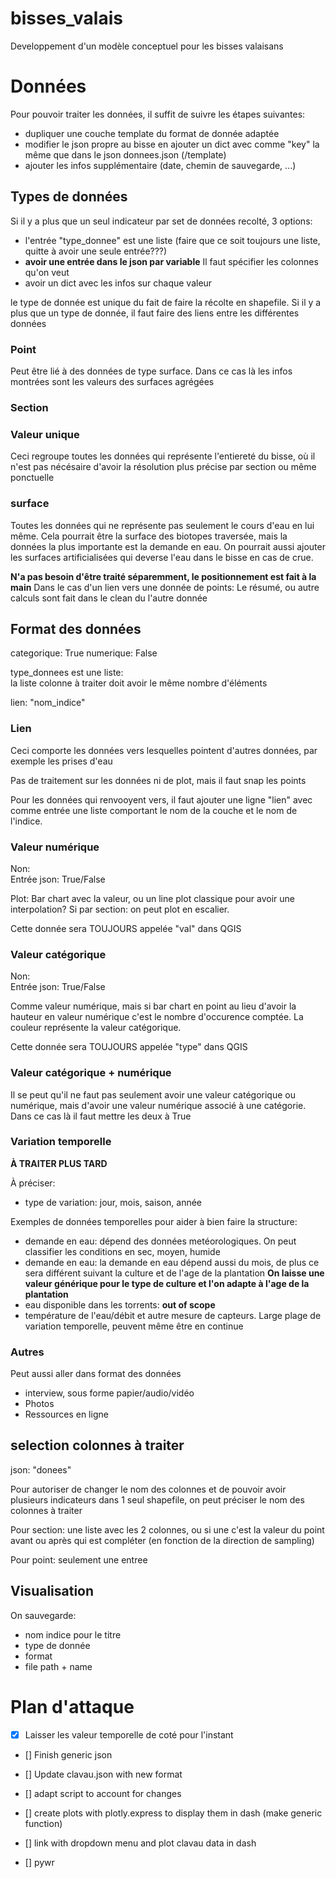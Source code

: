 # bisses_valais
Developpement d'un modèle conceptuel pour les bisses valaisans

# Données

Pour pouvoir traiter les données, il suffit de suivre les étapes suivantes:
- dupliquer une couche template du format de donnée adaptée
- modifier le json propre au bisse en ajouter un dict avec comme "key" la même que dans le json donnees.json (/template)
- ajouter les infos supplémentaire (date, chemin de sauvegarde, ...)

## Types de données

Si il y a plus que un seul indicateur par set de données recolté, 
3 options:
- l'entrée "type_donnee" est une liste
(faire que ce soit toujours une liste, quitte à avoir une seule entrée???)
- **avoir une entrée dans le json par variable**
    Il faut spécifier les colonnes qu'on veut 
- avoir un dict avec les infos sur chaque valeur

le type de donnée est unique du fait de faire la récolte en shapefile.
Si il y a plus que un type de donnée, il faut faire des liens entre les différentes données

### Point

Peut être lié à des données de type surface. Dans ce cas là les infos montrées sont les valeurs des surfaces agrégées


### Section

### Valeur unique

Ceci regroupe toutes les données qui représente l'entiereté du bisse, où il n'est pas nécésaire d'avoir la résolution
plus précise par section ou même ponctuelle

### surface

Toutes les données qui ne représente pas seulement le cours d'eau en lui même. Cela pourrait être la surface des biotopes traversée, mais la données la plus importante est la demande en eau. On pourrait aussi ajouter les surfaces artificialisées qui deverse l'eau dans le bisse en cas de crue.

**N'a pas besoin d'être traité séparemment, le positionnement est fait à la main**
Dans le cas d'un lien vers une donnée de points:
Le résumé, ou autre calculs sont fait dans le clean du l'autre donnée

## Format des données

categorique: True
numerique: False

type_donnees est une liste: \
la liste colonne à traiter doit avoir le même nombre d'éléments

lien: "nom_indice"

### Lien

Ceci comporte les données vers lesquelles pointent d'autres données, par exemple les prises d'eau

Pas de traitement sur les données ni de plot, mais il faut snap les points

Pour les données qui renvooyent vers, il faut ajouter une ligne "lien" avec comme entrée une liste comportant
le nom de la couche et le nom de l'indice.

### Valeur numérique

Non: \
Entrée json: True/False

Plot: Bar chart avec la valeur, ou un line plot classique pour avoir une interpolation?
Si par section: on peut plot en escalier.

Cette donnée sera TOUJOURS appelée "val" dans QGIS

### Valeur catégorique

Non: \
Entrée json: True/False

Comme valeur numérique, mais si bar chart en point au lieu d'avoir la hauteur en valeur numérique
c'est le nombre d'occurence comptée. La couleur représente la valeur catégorique.

Cette donnée sera TOUJOURS appelée "type" dans QGIS

### Valeur catégorique + numérique

Il se peut qu'il ne faut pas seulement avoir une valeur catégorique ou numérique, mais d'avoir une valeur numérique
associé à une catégorie. Dans ce cas là il faut mettre les deux à True

### Variation temporelle

**À TRAITER PLUS TARD**

À préciser:
- type de variation: jour, mois, saison, année

Exemples de données temporelles pour aider à bien faire la structure:
- demande en eau: dépend des données metéorologiques. On peut classifier les conditions en sec, moyen, humide
- demande en eau: la demande en eau dépend aussi du mois, de plus ce sera différent suivant la culture et de l'age de la plantation
**On laisse une valeur générique pour le type de culture et l'on adapte à l'age de la plantation**
- eau disponible dans les torrents: **out of scope**
- température de l'eau/débit et autre mesure de capteurs. Large plage de variation temporelle, peuvent même être en continue

### Autres

Peut aussi aller dans format des données

- interview, sous forme papier/audio/vidéo
- Photos
- Ressources en ligne

## selection colonnes à traiter

json: "donees"

Pour autoriser de changer le nom des colonnes et de pouvoir avoir plusieurs indicateurs dans 1 seul shapefile, on peut préciser le nom des colonnes à traiter

Pour section: une liste avec les 2 colonnes, ou si une c'est la valeur du point avant ou après qui est compléter (en fonction de la direction de sampling)

Pour point: seulement une entree

## Visualisation

On sauvegarde:
- nom indice pour le titre
- type de donnée
- format
- file path + name



# Plan d'attaque

 - [x] Laisser les valeur temporelle de coté pour l'instant
 - [] Finish generic json
 - [] Update clavau.json with new format
 - [] adapt script to account for changes
 - [] create plots with plotly.express to display them in dash (make generic function)
 - [] link with dropdown menu and plot clavau data in dash

 - [] pywr